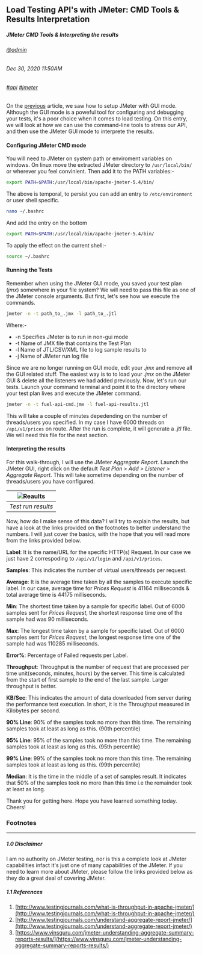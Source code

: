 ## Load Testing API's with JMeter: CMD Tools &amp; Results Interpretation
##### *JMeter CMD Tools &amp; Interpreting the results*
###### [@admin](/whoami)
###### Dec 30, 2020 11:50AM
###### [#api]() [#jmeter]()

On the [previous](/blog/load-testing-apis-jmeter-gui) article, we saw how to setup JMeter with GUI mode. Although the GUI mode is a poweful tool for configuring and debugging your tests, it's a poor choice when it comes to load testing. On this entry, we will look at how we can use the command-line tools to stress our API, and then use the JMeter GUI mode to interprete the results.

#### Configuring JMeter CMD mode

You will need to JMeter on system path or enviroment variables on windows. On linux move the extracted JMeter directory to `/usr/local/bin/` or wherever you feel convinient. Then add it to the PATH variables:-

```sh
export PATH=$PATH:/usr/local/bin/apache-jmeter-5.4/bin/
```
The above is temporal, to persist you can add an entry to `/etc/environment` or user shell specific.

```sh
nano ~/.bashrc
```
 And add the entry on the bottom
 
 ```sh
export PATH=$PATH:/usr/local/bin/apache-jmeter-5.4/bin/
```
To apply the effect on the current shell:-

```sh
source ~/.bashrc
```

#### Running the Tests

Remember when using the JMeter GUI mode, you saved your test plan (*jmx*) somewhere in your file system? We will need to pass this file as one of the JMeter console arguments. But first, let's see how we execute the commands.

 ```sh
 jmeter -n -t path_to_.jmx -l path_to_.jtl
 ```
 
Where:-
* -n  Specifies JMeter is to run in non-gui mode
* -t  Name of JMX file that contains the Test Plan
* -l  Name of JTL/CSV/XML file to log sample results to
* -j  Name of JMeter run log file

Since we are no longer running on GUI mode, edit your *.jmx* and remove all the GUI related stuff. The easiest way is to to load your *.jmx* on the JMeter GUI &amp; delete all the listeners we had added previously. Now, let's run our tests. Launch your command terminal and point it to the directory where your test plan lives and execute the JMeter command.

```sh
jmeter -n -t fuel-api-cmd.jmx -l fuel-api-results.jtl
```
This will take a couple of minutes depedending on the number of threads/users you specified. In my case I have 6000 threads on `/api/v1/prices` on route. After the run is complete, it will generate a *.jtl* file. We will need this file for the next section.

#### Interpreting the results

For this walk-through, I will use the JMeter *Aggregate Report*.
Launch the JMeter GUI, right click on the default *Test Plan > Add > Listener > Aggregate Report*. This will take sometime depending on the number of threads/users you have configured. 


| ![Reaults](/images/blog/jmeter/results.png) | 
|:--:| 
| *Test run results* |


Now, how do I make sense of this data? I will try to explain the results, but have a look at the links provided on the footnotes to better understand the numbers. I will just cover the basics, with the hope that you will read more from the links provided below.

**Label**: It is the name/URL for the specific HTTP(s) Request. In our case we just have 2 correspoding to `/api/v1/login` and `/api/v1/prices`.

**Samples**: This indicates the number of virtual users/threads per request.

**Average**: It is the average time taken by all the samples to execute specific label. In our case, average time for *Prices Request* is 41164 milliseconds & total average time is 44175 milliseconds.

**Min**: The shortest time taken by a sample for specific label. Out of 6000 samples sent for *Prices Request*, the shortest response time one of the sample had was 90 milliseconds.

**Max**: The longest time taken by a sample for specific label. Out of 6000 samples sent for *Prices Request*, the longest response time one of the sample had was 110285 milliseconds.

**Error%**: Percentage of Failed requests per Label.

**Throughput**: Throughput is the number of request that are processed per time unit(seconds, minutes, hours) by the server. This time is calculated from the start of first sample to the end of the last sample. Larger throughput is better.

**KB/Sec**: This indicates the amount of data downloaded from server during the performance test execution. In short, it is the Throughput measured in Kilobytes per second.

**90% Line**: 90% of the samples took no more than this time. The remaining samples took at least as long as this. (90th percentile)

**95% Line**: 95% of the samples took no more than this time. The remaining samples took at least as long as this. (95th percentile)

**99% Line**: 99% of the samples took no more than this time. The remaining samples took at least as long as this. (99th percentile)

**Median**: It is the time in the middle of a set of samples result. It indicates that 50% of the samples took no more than this time i.e the remainder took at least as long.

Thank you for getting here. Hope you have learned something today. Cheers!

### Footnotes
---
##### 1.0 Disclaimer
I am no authority on JMeter testing, nor is this a complete look at JMeter capabilities infact it's just one of many capabilities of the JMeter. If you need to learn more about JMeter, please follow the links provided below as they do a great deal of covering JMeter.

##### 1.1 References

1. [http://www.testingjournals.com/what-is-throughput-in-apache-jmeter/](http://www.testingjournals.com/what-is-throughput-in-apache-jmeter/)
2. [http://www.testingjournals.com/understand-aggregate-report-jmeter/](http://www.testingjournals.com/understand-aggregate-report-jmeter/)
3. [https://www.vinsguru.com/jmeter-understanding-aggregate-summary-reports-results/](https://www.vinsguru.com/jmeter-understanding-aggregate-summary-reports-results/)
 
